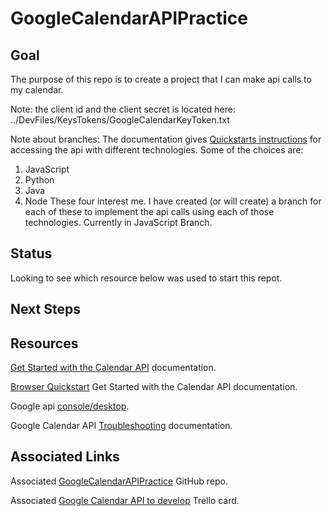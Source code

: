 # GoogleCalendarAPIPractice

## Goal
The purpose of this repo is to create a project that I can make api calls to my calendar.

Note: the client id and the client secret is located here:
../DevFiles/KeysTokens/GoogleCalendarKeyToken.txt

Note about branches:
The documentation gives [Quickstarts instructions](https://developers.google.com/calendar/overview#quickstarts) for accessing the api with different technologies. Some of the choices are:
1. JavaScript
2. Python
3. Java
4. Node
These four interest me. I have created (or will create) a branch for each of these to implement the api calls using each of those technologies.
Currently in JavaScript Branch.

## Status
Looking to see which resource below was used to start this repot.

## Next Steps


## Resources
[Get Started with the Calendar API](https://developers.google.com/calendar/overview) documentation.

[Browser Quickstart](https://developers.google.com/calendar/quickstart/js) Get Started with the Calendar API documentation.

Google api [console/desktop](https://console.developers.google.com/apis/dashboard?project=quickstart-1590505598568&authuser=0&pli=1).

Google Calendar API [Troubleshooting](https://developers.google.com/calendar/quickstart/js#troubleshooting) documentation.

## Associated Links
Associated [GoogleCalendarAPIPractice]( https://github.com/JamieBort/GoogleCalendarAPIPractice) GitHub repo.

Associated [Google Calendar API to develop](https://trello.com/c/m6f5DAMg/229-google-calendar-api-to-develop) Trello card.